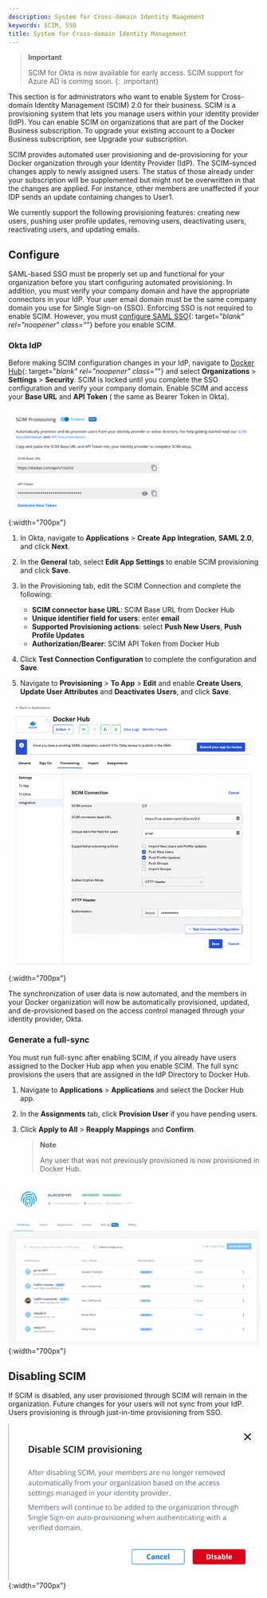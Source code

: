 ```yaml
---
description: System for Cross-domain Identity Maagement
keywords: SCIM, SSO
title: System for Cross-domain Identity Management
---
```


> **Important**
>
> SCIM for Okta is now available for early access. SCIM support for Azure AD is
> coming soon.
{: .important}

This section is for administrators who want to enable System for Cross-domain Identity Management (SCIM) 2.0 for their business. SCIM is a provisioning system that lets you manage users within your identity provider (IdP). You can enable SCIM on organizations that are part of the Docker Business subscription. To upgrade your existing account to a Docker Business subscription, see Upgrade your subscription.

SCIM provides automated user provisioning and de-provisioning for your Docker organization through your Identity Provider (IdP). The SCIM-synced changes apply to newly assigned users. The status of those already under your subscription will be supplemented but might not be overwritten in that the changes are applied. For instance, other members are unaffected if your IDP sends an update containing changes to User1.

We currently support the following provisioning features: creating new users, pushing user profile updates, removing users, deactivating users, reactivating users, and updating emails.

## Configure

SAML-based SSO must be properly set up and functional for your organization before you start configuring automated provisioning. In addition, you must verify your company domain and have the appropriate connectors in your IdP. Your user email domain must be the same company domain you use for Single Sign-on (SSO). Enforcing SSO is not required to enable SCIM. However, you must [configure SAML SSO](../single-sign-on/index.md){: target="_blank" rel="noopener" class="_"} before you enable SCIM.

### Okta IdP

Before making SCIM configuration changes in your IdP, navigate to [Docker Hub](https://hub.docker.com){: target="_blank" rel="noopener" class="_"} and select **Organizations** > **Settings** > **Security**. SCIM is locked until you complete the SSO configuration and verify your company domain. Enable SCIM and access your **Base URL** and **API Token** ( the same as Bearer Token in Okta).

![scim-provisioning](images/scim-provisioning.png){:width="700px"}

1. In Okta, navigate to **Applications** > **Create App Integration**, **SAML 2.0**, and click **Next**.
2. In the **General** tab, select **Edit App Settings** to enable SCIM provisioning and click **Save**.
3. In the Provisioning tab, edit the SCIM Connection and complete the following:

    * **SCIM connector base URL**: SCIM Base URL from Docker Hub
    * **Unique identifier field for users**: enter **email**
    * **Supported Provisioning actions**: select **Push New Users**, **Push Profile Updates**
    * **Authorization/Bearer**: SCIM API Token from Docker Hub

4. Click **Test Connection Configuration** to complete the configuration and **Save**.
5. Navigate to **Provisioning** > **To App** > **Edit** and enable **Create Users**, **Update User Attributes** and **Deactivates Users**, and click **Save**.

![scim-app-provisioning](images/scim-app-provisioning.png){:width="700px"}

The synchronization of user data is now automated, and the members in your Docker organization will now be automatically provisioned, updated, and de-provisioned based on the access control managed through your identity provider, Okta.

### Generate a full-sync

You must run full-sync after enabling SCIM, if you already have users assigned to the Docker Hub app when you enable SCIM. The full sync provisions the users that are assigned in the IdP Directory to  Docker Hub.

1. Navigate to **Applications** > **Applications** and select the Docker Hub app.
2. In the **Assignments** tab, click **Provision User** if you have pending users.
3. Click **Apply to All** > **Reapply Mappings** and **Confirm**.

    > **Note**
    >
    > Any user that was not previously provisioned is now provisioned in Docker Hub.

![scim-full-sync](images/scim-full-sync.png){:width="700px"}

## Disabling SCIM

If SCIM is disabled, any user provisioned through SCIM will remain in the organization. Future changes for your users will not sync from your IdP. Users provisioning is through just-in-time provisioning from SSO.

![scim-disable](images/scim-disable.png){:width="700px"}
